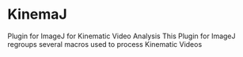 # KinemaJ
Plugin for ImageJ for Kinematic Video Analysis
This Plugin for ImageJ regroups several macros used to process Kinematic Videos
